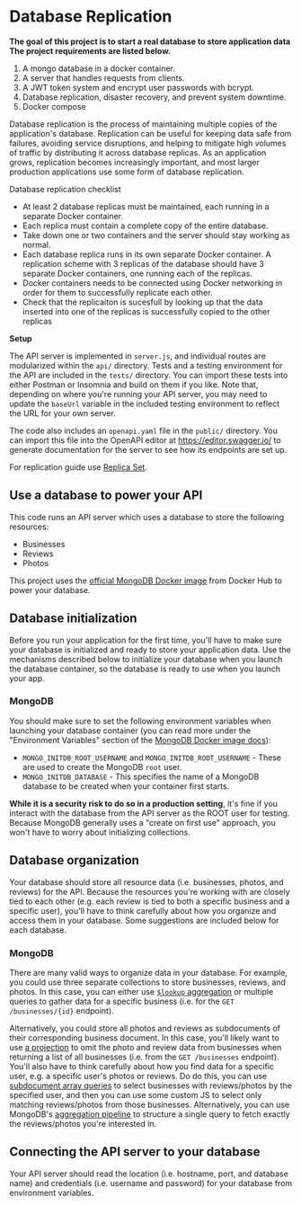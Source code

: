 
# Database Replication

**The goal of this project is to start a real database to store application data**<br/>
**The project requirements are listed below.**

1. A mongo database in a docker container.
2. A server that handles requests from clients.
3. A JWT token system and encrypt user passwords with bcrypt.
4. Database replication, disaster recovery, and prevent system downtime.
5. Docker compose


Database replication is the process of maintaining multiple copies of the application's database.  Replication can be useful for keeping data safe from failures, avoiding service disruptions, and helping to mitigate high volumes of traffic by distributing it across database replicas.  As an application grows, replication becomes increasingly important, and most larger production applications use some form of database replication.


Database replication checklist
- At least 2 database replicas must be maintained, each running in a separate Docker container.
- Each replica must contain a complete copy of the entire database.
- Take down one or two containers and the server should stay working as normal. 
- Each database replica runs in its own separate Docker container. A replication scheme with 3 replicas of the database should have 3 separate Docker containers, one running each of the replicas.
- Docker containers needs to be connected using Docker networking in order for them to successfully replicate each other.
- Check that the replicaiton is sucesfull by looking up that the data inserted into one of the replicas is successfully copied to the other replicas


**Setup**

The API server is implemented in `server.js`, and individual routes are modularized within the `api/` directory.  Tests and a testing environment for the API are included in the `tests/` directory.  You can import these tests into either Postman or Insomnia and build on them if you like.  Note that, depending on where you're running your API server, you may need to update the `baseUrl` variable in the included testing environment to reflect the URL for your own server.

The code also includes an `openapi.yaml` file in the `public/` directory.  You can import this file into the OpenAPI editor at https://editor.swagger.io/ to generate documentation for the server to see how its endpoints are set up.

For replication guide use [Replica Set](https://www.mongodb.com/docs/manual/replication/).


## Use a database to power your API

This code runs an API server which uses a database to store the following resources:
  * Businesses
  * Reviews
  * Photos

This project uses the [official MongoDB Docker image](https://hub.docker.com/_/mongo) from Docker Hub to power your database. 

## Database initialization

Before you run your application for the first time, you'll have to make sure your database is initialized and ready to store your application data.  Use the mechanisms described below to initialize your database when you launch the database container, so the database is ready to use when you launch your app.

### MongoDB

You should make sure to set the following environment variables when launching your database container (you can read more under the "Environment Variables" section of the [MongoDB Docker image docs](https://hub.docker.com/_/mongo/)):
  * `MONGO_INITDB_ROOT_USERNAME` and `MONGO_INITDB_ROOT_USERNAME` - These are used to create the MongoDB `root` user.
  * `MONGO_INITDB_DATABASE` - This specifies the name of a MongoDB database to be created when your container first starts.

**While it is a security risk to do so in a production setting**, it's fine if you interact with the database from the API server as the ROOT user for testing.  Because MongoDB generally uses a "create on first use" approach, you won't have to worry about initializing collections.

## Database organization

Your database should store all resource data (i.e. businesses, photos, and reviews) for the API.  Because the resources you're working with are closely tied to each other (e.g. each review is tied to both a specific business and a specific user), you'll have to think carefully about how you organize and access them in your database.  Some suggestions are included below for each database.


### MongoDB

There are many valid ways to organize data in your database.  For example, you could use three separate collections to store businesses, reviews, and photos.  In this case, you can either use [`$lookup` aggregation](https://docs.mongodb.com/manual/reference/operator/aggregation/lookup/) or multiple queries to gather data for a specific business (i.e. for the `GET /businesses/{id}` endpoint).

Alternatively, you could store all photos and reviews as subdocuments of their corresponding business document.  In this case, you'll likely want to use [a projection](https://docs.mongodb.com/manual/tutorial/project-fields-from-query-results/) to omit the photo and review data from businesses when returning a list of all businesses (i.e. from the `GET /businesses` endpoint).  You'll also have to think carefully about how you find data for a specific user, e.g. a specific user's photos or reviews.  Do do this, you can use [subdocument array queries](https://docs.mongodb.com/manual/tutorial/query-array-of-documents/) to select businesses with reviews/photos by the specified user, and then you can use some custom JS to select only matching reviews/photos from those businesses.  Alternatively, you can use MongoDB's [aggregation pipeline](https://docs.mongodb.com/manual/core/aggregation-pipeline/) to structure a single query to fetch exactly the reviews/photos you're interested in.

## Connecting the API server to your database

Your API server should read the location (i.e. hostname, port, and database name) and credentials (i.e. username and password) for your database from environment variables.


